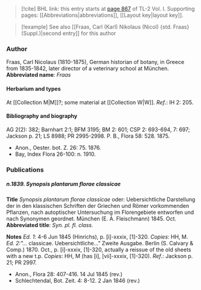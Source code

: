 > [!cite] BHL link: this entry starts at [page 867](https://www.biodiversitylibrary.org/page/33120998) of TL-2 Vol. I.
> Supporting pages: [[Abbreviations|abbreviations]], [[Layout key|layout key]].

> [!example] See also [[Fraas, Carl (Karl) Nikolaus (Nicol) {std. Fraas} (Suppl.)|second entry]] for this author

### Author

Fraas, Carl Nicolaus (1810-1875), German historian of botany, in Greece from 1835-1842, later director of a veterinary school at München. 
**Abbreviated name**: *Fraas*

#### Herbarium and types

At [[Collection M|M]]?; some material at [[Collection W|W]].
*Ref*.: IH 2: 205.

#### Bibliography and biography

AG 2(2): 382; Barnhart 2:1; BFM 3195; BM 2: 601; CSP 2: 693-694, 7: 697; Jackson p. 21; LS 8988; PR 2995-2998. P. B., Flora 58: 528. 1875.
- Anon., Oester. bot. Z. 26: 75. 1876.
- Bay, Index Flora 26-100: n. 1910.

### Publications

##### n.1839. Synopsis plantarum florae classicae

**Title**
*Synopsis plantarum florae classicae* oder: Uebersichtliche Darstellung der in den klassischen Schriften der Griechen und Römer vorkommenden Pflanzen, nach autoptischer Untersuchung im Florengebiete entworfen und nach Synonymen geordnet. München (E. A. Fleischmann) 1845. Oct.
**Abbreviated title**: *Syn. pl. fl. class.*

**Notes**
*Ed. 1*: 4-6 Jun 1845 (Hinrichs), p. \[i\]-xxxix, \[1\]-320. *Copies*: HH, M.
*Ed. 2:"...* classicae. Uebersichtliche..." Zweite Ausgabe. Berlin (S. Calvary & Comp.) 1870. Oct., p. \[i\]-xxxix, \[1\]-320, actually a reissue of the old sheets with a new t.p. *Copies*: HH, M (has \[i\], \[vii\]-xxxix, \[1\]-320).
*Ref*.: Jackson p. 21; PR 2997.
- Anon., Flora 28: 407-416. 14 Jul 1845 (rev.)
- Schlechtendal, Bot. Zeit. 4: 8-12. 2 Jan 1846 (rev.)

